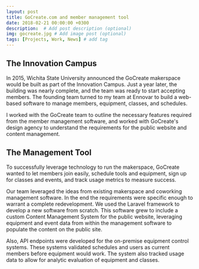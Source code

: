 ```yaml
---
layout: post
title: GoCreate.com and member management tool
date: 2018-02-21 00:00:00 +0300
description:  # Add post description (optional)
img: gocreate.jpg # Add image post (optional)
tags: [Projects, Work, News] # add tag
---
```


## The Innovation Campus
In 2015, Wichita State University announced the GoCreate makerspace would be built as part of the Innovation Campus. Just a year later, the building was nearly complete, and the team was ready to start accepting members. The founding team turned to my team at Ennovar to build a web-based software to manage members, equipment, classes, and schedules.

I worked with the GoCreate team to outline the necessary features required from the member management software, and worked with GoCreate's design agency to understand the requirements for the public website and content management.

## The Management Tool
To successfully leverage technology to run the makerspace, GoCreate wanted to let members join easily, schedule tools and equipment, sign up for classes and events, and track usage metrics to measure success.

Our team leveraged the ideas from existing makerspace and coworking management software. In the end the requirements were specific enough to warrant a complete redevelopment. We used the Laravel framework to develop a new software from scratch. This software grew to include a custom Content Management System for the public website, leveraging equipment and event data from within the management software to populate the content on the public site.

Also, API endpoints were developed for the on-premise equipment control systems. These systems validated schedules and users as current members before equipment would work. The system also tracked usage data to allow for analytic evaluation of equipment and classes.
